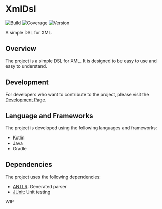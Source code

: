 # XmlDsl

![Build](https://img.shields.io/badge/build-passing-2ecc40)
![Coverage](https://img.shields.io/badge/coverage-71%25-ff851b)
![Version](https://img.shields.io/badge/version-0.1.0-0074d9)

A simple DSL for XML.

## Overview

The project is a simple DSL for XML. It is designed to be easy to use and easy to understand.

## Development

For developers who want to contribute to the project, please visit the [Development Page](docs/development/en/index.md).

## Language and Frameworks

The project is developed using the following languages and frameworks:

- Kotlin
- Java
- Gradle

## Dependencies

The project uses the following dependencies:

- [ANTLR](https://www.antlr.org/): Generated parser
- [JUnit](https://junit.org/): Unit testing

WIP

